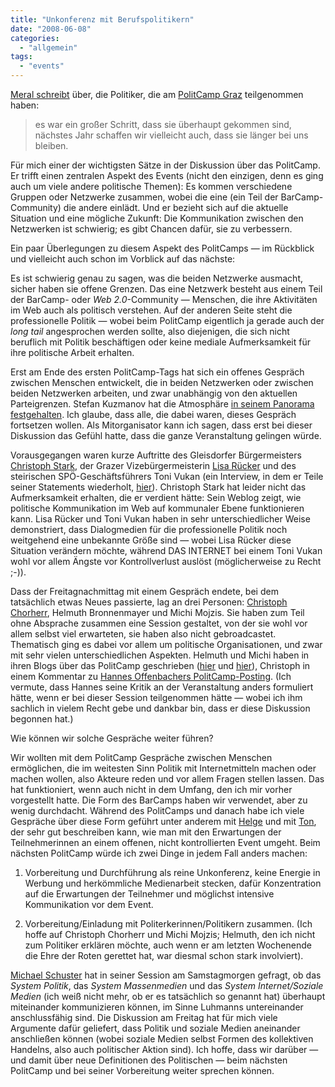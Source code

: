 ```yaml
---
title: "Unkonferenz mit Berufspolitikern"
date: "2008-06-08"
categories: 
  - "allgemein"
tags: 
  - "events"
---
```


[Meral schreibt](http://www.digitalks.at/2008/06/05/3-veranstaltungen-in-3-wochen/ "3 Veranstaltungen in 3 Wochen at Digitalks") über, die Politiker, die am [PolitCamp Graz](http://www.barcamp.at/PolitCamp_Graz "PolitCamp Graz - Barcamp Vienna") teilgenommen haben:

> es war ein großer Schritt, dass sie überhaupt gekommen sind, nächstes Jahr schaffen wir vielleicht auch, dass sie länger bei uns bleiben.

Für mich einer der wichtigsten Sätze in der Diskussion über das PolitCamp. Er trifft einen zentralen Aspekt des Events (nicht den einzigen, denn es ging auch um viele andere politische Themen): Es kommen verschiedene Gruppen oder Netzwerke zusammen, wobei die eine (ein Teil der BarCamp-Community) die andere einlädt. Und er bezieht sich auf die aktuelle Situation und eine mögliche Zukunft: Die Kommunikation zwischen den Netzwerken ist schwierig; es gibt Chancen dafür, sie zu verbessern.

Ein paar Überlegungen zu diesem Aspekt des PolitCamps — im Rückblick und vielleicht auch schon im Vorblick auf das nächste:

Es ist schwierig genau zu sagen, was die beiden Netzwerke ausmacht, sicher haben sie offene Grenzen. Das eine Netzwerk besteht aus einem Teil der BarCamp- oder _Web 2.0_\-Community — Menschen, die ihre Aktivitäten im Web auch als politisch verstehen. Auf der anderen Seite steht die professionelle Politik — wobei beim PolitCamp eigentlich ja gerade auch der _long tail_ angesprochen werden sollte, also diejenigen, die sich nicht beruflich mit Politik beschäftigen oder keine mediale Aufmerksamkeit für ihre politische Arbeit erhalten.

Erst am Ende des ersten PolitCamp-Tags hat sich ein offenes Gespräch zwischen Menschen entwickelt, die in beiden Netzwerken oder zwischen beiden Netzwerken arbeiten, und zwar unabhängig von den aktuellen Parteigrenzen. Stefan Kuzmanov hat die Atmosphäre [in seinem Panorama festgehalten](http://www.vollwertmedia.at/events/politcamp/dialog.htm "Michaela Mojzis, Bundesgeschäftsführerin der ÖVP in einer heissen Diskussion mit dem grünen Politblogger Christoph Chorherr. PolitCamp Graz, 30 Mai 2008."). Ich glaube, dass alle, die dabei waren, dieses Gespräch fortsetzen wollen. Als Mitorganisator kann ich sagen, dass erst bei dieser Diskussion das Gefühl hatte, dass die ganze Veranstaltung gelingen würde.

Vorausgegangen waren kurze Auftritte des Gleisdorfer Bürgermeisters [Christoph Stark](http://www.christoph-stark.at/ "Christoph Stark, Bürgermeister der Stadt Gleisdorf - Home"), der Grazer Vizebürgermeisterin [Lisa Rücker](http://www.lisaruecker.at/blog_lisa/ "Lisa Rücker") und des steirischen SPÖ-Geschäftsführers Toni Vukan (ein Interview, in dem er Teile seiner Statements wiederholt, [hier](http://www.politcamp.at/2008/05/webkommunikatio.html "PolitCamp Graz 2008: Webkommunikation der SPÖ Steiermark")). Christoph Stark hat leider nicht das Aufmerksamkeit erhalten, die er verdient hätte: Sein Weblog zeigt, wie politische Kommunikation im Web auf kommunaler Ebene funktionieren kann. Lisa Rücker und Toni Vukan haben in sehr unterschiedlicher Weise demonstriert, dass Dialogmedien für die professionelle Politik noch weitgehend eine unbekannte Größe sind — wobei Lisa Rücker diese Situation verändern möchte, während DAS INTERNET bei einem Toni Vukan wohl vor allem Ängste vor Kontrollverlust auslöst (möglicherweise zu Recht ;-)).

Dass der Freitagnachmittag mit einem Gespräch endete, bei dem tatsächlich etwas Neues passierte, lag an drei Personen: [Christoph Chorherr](http://chorherr.twoday.net/ "chorherr"), Helmuth Bronnenmayer und Michi Mojzis. Sie haben zum Teil ohne Absprache zusammen eine Session gestaltet, von der sie wohl vor allem selbst viel erwarteten, sie haben also nicht gebroadcastet. Thematisch ging es dabei vor allem um politische Organisationen, und zwar mit sehr vielen unterschiedlichen Aspekten. Helmuth und Michi haben in ihren Blogs über das PolitCamp geschrieben ([hier](http://weblog.datenwerk.at/2008/05/30/ein-tag-politcamp-was-gibt-es-zu-sagen/ "datenwerk » Ein Tag Politcamp was gibt es zu sagen blog") und [hier](http://mojzis.oevp.at/blogs/mojzis/archive/2008/06/02/politcamp-treibstoff-f-r-die-demokratie.aspx "Michi Mojzis : PolitCamp - Treibstoff für die Demokratie!")), Christoph in einem Kommentar zu [Hannes Offenbachers PolitCamp-Posting](http://www.bessergehtsimmer.at/2008/05/31/barcamp-kultur-am-aussterben/ "Besser|gehts|immer » Blog Archive » Beobachtungen zur Barcampkultur"). (Ich vermute, dass Hannes seine Kritik an der Veranstaltung anders formuliert hätte, wenn er bei dieser Session teilgenommen hätte — wobei ich ihm sachlich in vielem Recht gebe und dankbar bin, dass er diese Diskussion begonnen hat.)

Wie können wir solche Gespräche weiter führen?

Wir wollten mit dem PolitCamp Gespräche zwischen Menschen ermöglichen, die im weitesten Sinn Politik mit Internetmitteln machen oder machen wollen, also Akteure reden und vor allem Fragen stellen lassen. Das hat funktioniert, wenn auch nicht in dem Umfang, den ich mir vorher vorgestellt hatte. Die Form des BarCamps haben wir verwendet, aber zu wenig durchdacht. Während des PolitCamps und danach habe ich viele Gespräche über diese Form geführt unter anderem mit [Helge](http://www.helge.at/) und mit [Ton](http://www.zylstra.org/blog/ "Ton's Interdependent Thoughts"), der sehr gut beschreiben kann, wie man mit den Erwartungen der Teilnehmerinnen an einem offenen, nicht kontrollierten Event umgeht. Beim nächsten PolitCamp würde ich zwei Dinge in jedem Fall anders machen:

1. Vorbereitung und Durchführung als reine Unkonferenz, keine Energie in Werbung und herkömmliche Medienarbeit stecken, dafür Konzentration auf die Erwartungen der Teilnehmer und möglichst intensive Kommunikation vor dem Event.
    
2. Vorbereitung/Einladung mit Politerkerinnen/Politikern zusammen. (Ich hoffe auf Christoph Chorherr und Michi Mojzis; Helmuth, den ich nicht zum Politiker erklären möchte, auch wenn er am letzten Wochenende die Ehre der Roten gerettet hat, war diesmal schon stark involviert).
    

[Michael Schuster](http://www.smime.at/ "smime") hat in seiner Session am Samstagmorgen gefragt, ob das _System Politik_, das _System Massenmedien_ und das _System Internet/Soziale Medien_ (ich weiß nicht mehr, ob er es tatsächlich so genannt hat) überhaupt miteinander kommunizieren können, im Sinne Luhmanns untereinander anschlussfähig sind. Die Diskussion am Freitag hat für mich viele Argumente dafür geliefert, dass Politik und soziale Medien aneinander anschließen können (wobei soziale Medien selbst Formen des kollektiven Handelns, also auch politischer Aktion sind). Ich hoffe, dass wir darüber — und damit über neue Definitionen des Politischen — beim nächsten PolitCamp und bei seiner Vorbereitung weiter sprechen können.
